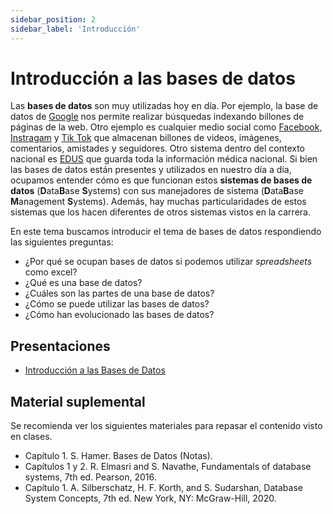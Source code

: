 ```yaml
---
sidebar_position: 2
sidebar_label: 'Introducción'
---
```


# Introducción a las bases de datos

Las **bases de datos** son muy utilizadas hoy en día. Por ejemplo, la base de datos de [Google](https://www.google.com/) nos permite realizar búsquedas indexando billones de páginas de la web. Otro ejemplo es cualquier medio social como [Facebook](https://www.facebook.com/), [Instragam](https://www.instagram.com/) y [Tik Tok](https://www.tiktok.com/) que almacenan billones de videos, imágenes, comentarios, amistades y seguidores. Otro sistema dentro del contexto nacional es [EDUS](https://www.ccss.sa.cr/appedus/) que guarda toda la información médica nacional. Si bien las bases de datos están presentes y utilizados en nuestro día a día, ocupamos entender cómo es que funcionan estos **sistemas de bases de datos** (**D**ata**B**ase **S**ystems) con sus manejadores de sistema (**D**ata**B**ase **M**anagement **S**ystems). Además, hay muchas particularidades de estos sistemas que los hacen diferentes de otros sistemas vistos en la carrera.

En este tema buscamos introducir el tema de bases de datos respondiendo las siguientes preguntas:

- ¿Por qué se ocupan bases de datos si podemos utilizar *spreadsheets* como excel?
- ¿Qué es una base de datos?
- ¿Cuáles son las partes de una base de datos?
- ¿Cómo se puede utilizar las bases de datos?
- ¿Cómo han evolucionado las bases de datos?

## Presentaciones

- [Introducción a las Bases de Datos](https://github.com/sivanahamer/bases-datos/blob/main/docs/01-introduccion/pres/01-intro.pdf)

## Material suplemental

Se recomienda ver los siguientes materiales para repasar el contenido visto en clases.

- Capítulo 1. S. Hamer. Bases de Datos (Notas).
- Capítulos 1 y 2. R. Elmasri and S. Navathe, Fundamentals of database systems, 7th ed. Pearson, 2016.
- Capítulo 1. A. Silberschatz, H. F. Korth, and S. Sudarshan, Database System Concepts, 7th ed. New York, NY: McGraw-Hill, 2020.
